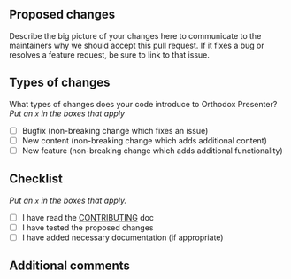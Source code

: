 ## Proposed changes

Describe the big picture of your changes here to communicate to the maintainers why we should accept this pull request. If it fixes a bug or resolves a feature request, be sure to link to that issue.

## Types of changes

What types of changes does your code introduce to Orthodox Presenter?
_Put an `x` in the boxes that apply_

- [ ] Bugfix (non-breaking change which fixes an issue)
- [ ] New content (non-breaking change which adds additional content)
- [ ] New feature (non-breaking change which adds additional functionality)

## Checklist

_Put an `x` in the boxes that apply._

- [ ] I have read the [CONTRIBUTING](https://github.com/dbishai/orthodox-presenter/wiki/Contributing) doc
- [ ] I have tested the proposed changes
- [ ] I have added necessary documentation (if appropriate)

## Additional comments
